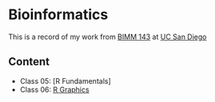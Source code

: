 # Bioinformatics

This is a record of my work from [BIMM 143](https://bioboot.github.io/bimm143_F19/) at [UC San Diego](ucsd.edu)

## Content
- Class 05: [R Fundamentals]
- Class 06: [R Graphics](https://github.com/prpaxson/bimm143/blob/master/class06/class06.html)
